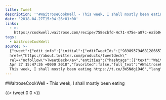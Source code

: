 ```yaml
---
title: Tweet
description: '"#WaitroseCookWell - This week, I shall mostly been eating "'
date: '2018-04-27T15:04:26+01:00'
links:
  - >-
    https://cookwell.waitrose.com/recipe/758ecbfd-4c71-475e-a87c-ea5b04bde2b9?portionQuantity=2&fromLocation=/recipes
tags:
  - WaitroseCookWell
source: >-
  {"tweet":{"edit_info":{"initial":{"editTweetIds":["989893794681286657"],"editableUntil":"2018-04-27T16:47:26.646Z","editsRemaining":"5","isEditEligible":true}},"retweeted":false,"source":"<a
  href=\"https://about.twitter.com/products/tweetdeck\"
  rel=\"nofollow\">TweetDeck</a>","entities":{"hashtags":[{"text":"WaitroseCookWell","indices":["0","17"]}],"symbols":[],"user_mentions":[],"urls":[{"url":"https://t.co/3W5Ndg1D46","expanded_url":"https://cookwell.waitrose.com/recipe/758ecbfd-4c71-475e-a87c-ea5b04bde2b9?portionQuantity=2&fromLocation=/recipes","display_url":"cookwell.waitrose.com/recipe/758ecbf…","indices":["58","81"]}]},"display_text_range":["0","81"],"favorite_count":"0","id_str":"989893794681286657","truncated":false,"retweet_count":"0","id":"989893794681286657","possibly_sensitive":false,"created_at":"Fri
  Apr 27 15:47:26 +0000 2018","favorited":false,"full_text":"#WaitroseCookWell -
  This week, I shall mostly been eating https://t.co/3W5Ndg1D46","lang":"en"}}
---
```

#WaitroseCookWell - This week, I shall mostly been eating 
    
{{< tweet 0 0 >}}
    
